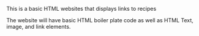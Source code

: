 This is a basic HTML websites that displays links to recipes

The website will have basic HTML boiler plate code as well as 
HTML Text, image, and link elements.